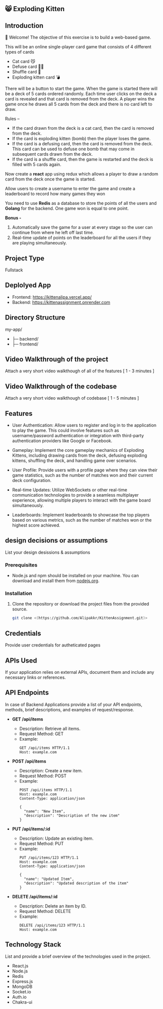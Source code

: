 ## 😸 Exploding Kitten

## Introduction
👋 Welcome! The objective of this exercise is to build a web-based game. 

This will be an online single-player card game that consists of 4 different types of cards

- Cat card 😼
- Defuse card 🙅‍♂️
- Shuffle card 🔀
- Exploding kitten card 💣

There will be a button to start the game. When the game is started there will be a deck of 5 cards ordered randomly. Each time user clicks on the deck a card is revealed and that card is removed from the deck. A player wins the game once he draws all 5 cards from the deck and there is no card left to draw. 

Rules –
- If the card drawn from the deck is a cat card, then the card is removed from the deck.
- If the card is exploding kitten (bomb) then the player loses the game.
- If the card is a defusing card, then the card is removed from the deck. This card can be used to defuse one bomb that may come in subsequent cards drawn from the deck.
- If the card is a shuffle card, then the game is restarted and the deck is filled with 5 cards again.

Now create a **react** app using redux which allows a player to draw a random card from the deck once the game is started.

Allow users to create a username to enter the game and create a leaderboard to record how many games they won

You need to use **Redis** as a database to store the points of all the users and **Golang** for the backend. One game won is equal to one point. 

**Bonus -**

1. Automatically save the game for a user at every stage so the user can continue from where he left off last time.
2. Real-time update of points on the leaderboard for all the users if they are playing simultaneously.

## Project Type
Fullstack

## Deplolyed App
- Frontend: https://kittenalipa.vercel.app/
- Backend: https://kittenassignment.onrender.com

## Directory Structure
my-app/
- ├─ backend/
- ├─ frontend/


## Video Walkthrough of the project
Attach a very short video walkthough of all of the features [ 1 - 3 minutes ]

## Video Walkthrough of the codebase
Attach a very short video walkthough of codebase [ 1 - 5 minutes ]

## Features
- User Authentication: Allow users to register and log in to the application to play the game. This could involve features such as username/password authentication or integration with third-party authentication providers like Google or Facebook.

- Gameplay: Implement the core gameplay mechanics of Exploding Kittens, including drawing cards from the deck, defusing exploding kittens, shuffling the deck, and handling game over scenarios.

- User Profile: Provide users with a profile page where they can view their game statistics, such as the number of matches won and their current deck configuration.

- Real-time Updates: Utilize WebSockets or other real-time communication technologies to provide a seamless multiplayer experience, allowing multiple players to interact with the game board simultaneously.

- Leaderboards: Implement leaderboards to showcase the top players based on various metrics, such as the number of matches won or the highest score achieved.

## design decisions or assumptions
List your design desissions & assumptions

### Prerequisites
- Node.js and npm should be installed on your machine. You can download and install them from [nodejs.org](https://nodejs.org/).

### Installation

1. Clone the repository or download the project files from the provided source.
   ```bash
   git clone <(https://github.com/Alipakkr/KittenAssignment.git)>


## Credentials
Provide user credentials for autheticated pages

## APIs Used

If your application relies on external APIs, document them and include any necessary links or references.

## API Endpoints

In case of Backend Applications provide a list of your API endpoints, methods, brief descriptions, and examples of request/response.

- **GET /api/items**
  - Description: Retrieve all items.
  - Request Method: GET
  - Example:
    ```http
    GET /api/items HTTP/1.1
    Host: example.com
    ```

- **POST /api/items**
  - Description: Create a new item.
  - Request Method: POST
  - Example:
    ```http
    POST /api/items HTTP/1.1
    Host: example.com
    Content-Type: application/json

    {
      "name": "New Item",
      "description": "Description of the new item"
    }
    ```

- **PUT /api/items/:id**
  - Description: Update an existing item.
  - Request Method: PUT
  - Example:
    ```http
    PUT /api/items/123 HTTP/1.1
    Host: example.com
    Content-Type: application/json

    {
      "name": "Updated Item",
      "description": "Updated description of the item"
    }
    ```

- **DELETE /api/items/:id**
  - Description: Delete an item by ID.
  - Request Method: DELETE
  - Example:
    ```http
    DELETE /api/items/123 HTTP/1.1
    Host: example.com
    ```

## Technology Stack
List and provide a brief overview of the technologies used in the project.
- React.js
- Node.js
- Redis
- Express.js
- MongoDB
- Socket.io
- Auth.io
- Chakra-ui
